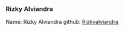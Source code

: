 ### Rizky Alviandra

Name: Rizky Alviandra
github: [Rizkyalviandra](https://github.com/rizkyalviandra)
